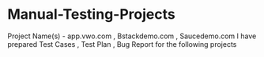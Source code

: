 # Manual-Testing-Projects
Project Name(s) - app.vwo.com , Bstackdemo.com , Saucedemo.com
I have prepared Test Cases , Test Plan , Bug Report for the following projects
